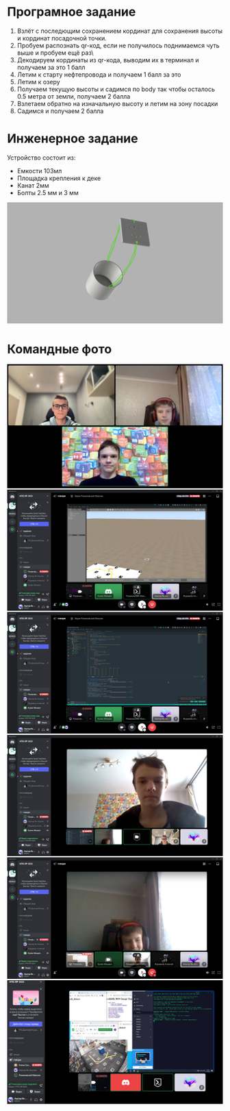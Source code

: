 # Програмное задание

1. Взлёт с последющим сохранением кординат для сохранения высоты и кординат посадочной точки. 
2. Пробуем распознать qr-код, если не получилось поднимаемся чуть выше и пробуем ещё раз\
3. Декодируем кординаты из qr-кода, выводим их в терминал и получаем за это 1 балл
4. Летим к старту нефтепровода и получаем 1 балл за это
5. Летим к озеру
6. Получаем текущую высоты и садимся по body так чтобы осталось 0.5 метра от земли, получаем 2 балла
7. Взлетаем обратно на изначальную высоту и летим на зону посадки
8. Садимся и получаем 2 балла


# Инженерное задание

Устройство состоит из: 
- Емкости  103мл 
- Площадка крепления к деке
- Канат 2мм
- Болты 2.5 мм и 3 мм

![Инженерное задание](FTL%20%D0%B8%D0%BD%D0%B6%D0%B5%D0%BD%D0%B5%D1%80%D0%BD%D0%BE%D0%B5%20%D0%B7%D0%B0%D0%B4%D0%B0%D0%BD%D0%B8%D0%B5%2FDeck%20Mount_v5.png)

# Командные фото

![Team 0](assets/team0.png)
![Team 1](assets/team1.png)
![Team 2](assets/team2.png)
![Team 3](assets/team3.png)
![Team 4](assets/team4.png)
![Team 5](assets/team5.png)
